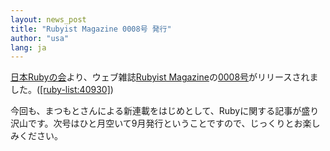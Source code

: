 ```yaml
---
layout: news_post
title: "Rubyist Magazine 0008号 発行"
author: "usa"
lang: ja
---
```


[日本Rubyの会][1]より、ウェブ雑誌[Rubyist
Magazine][2]の[0008号][3]がリリースされました。([\[ruby-list:40930\]][4])

今回も、まつもとさんによる新連載をはじめとして、Rubyに関する記事が盛り沢山です。次号はひと月空いて9月発行ということですので、じっくりとお楽しみください。



[1]: http://jp.rubyist.net/
[2]: http://jp.rubyist.net/magazine/
[3]: http://jp.rubyist.net/magazine/?0008
[4]: http://blade.nagaokaut.ac.jp/cgi-bin/scat.rb/ruby/ruby-list/40930
